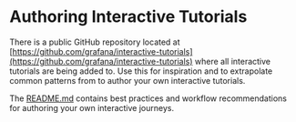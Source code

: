 # Authoring Interactive Tutorials

There is a public GitHub repository located at [https://github.com/grafana/interactive-tutorials](https://github.com/grafana/interactive-tutorials) where all interactive tutorials are being added to. Use this for inspiration and to extrapolate common patterns from to author your own interactive tutorials.

The [README.md](https://github.com/grafana/interactive-tutorials/blob/main/README.md) contains best practices and workflow recommendations for authoring your own interactive journeys.
